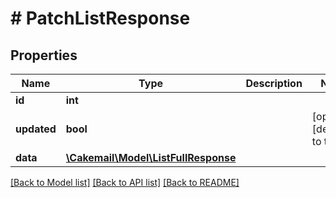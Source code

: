 # # PatchListResponse

## Properties

Name | Type | Description | Notes
------------ | ------------- | ------------- | -------------
**id** | **int** |  | 
**updated** | **bool** |  | [optional] [default to true]
**data** | [**\Cakemail\Model\ListFullResponse**](ListFullResponse.md) |  | 

[[Back to Model list]](../../README.md#documentation-for-models) [[Back to API list]](../../README.md#documentation-for-api-endpoints) [[Back to README]](../../README.md)


